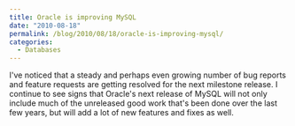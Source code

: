 ```yaml
---
title: Oracle is improving MySQL
date: "2010-08-18"
permalink: /blog/2010/08/18/oracle-is-improving-mysql/
categories:
  - Databases
---
```

I've noticed that a steady and perhaps even growing number of bug reports and feature requests are getting resolved for the next milestone release. I continue to see signs that Oracle's next release of MySQL will not only include much of the unreleased good work that's been done over the last few years, but will add a lot of new features and fixes as well.
